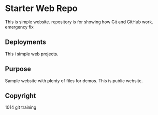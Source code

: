 # Starter Web Repo

This is simple website. repository is for showing how Git and GitHub work. emergency fix

## Deployments
This i simple web projects.
## Purpose

Sample website with plenty of files for demos. This is public website.
## Copyright
1014 git training